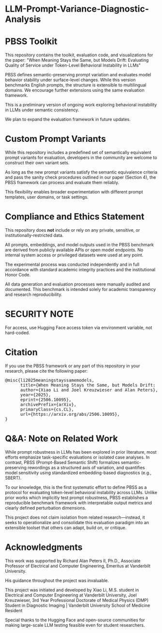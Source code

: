 # LLM-Prompt-Variance-Diagnostic-Analysis

# PBSS Toolkit
This repository contains the toolkit, evaluation code, and visualizations for the paper:
"When Meaning Stays the Same, but Models Drift: Evaluating Quality of Service under Token-Level Behavioral Instability in LLMs"

PBSS defines semantic-preserving prompt variation and evaluates model behavior stability under surface-level changes. While this version benchmarks English prompts, the structure is extensible to multilingual domains. We encourage further extensions using the same evaluation framework.

This is a preliminary version of ongoing work exploring behavioral instability in LLMs under semantic consistency.

We plan to expand the evaluation framework in future updates.


# Custom Prompt Variants
While this repository includes a predefined set of semantically equivalent prompt variants for evaluation, developers in the community are welcome to construct their own variant sets.

As long as the new prompt variants satisfy the semantic equivalence criteria and pass the sanity check procedures outlined in our paper (Section 4), the PBSS framework can process and evaluate them reliably.

This flexibility enables broader experimentation with different prompt templates, user domains, or task settings.



# Compliance and Ethics Statement
This repository does **not** include or rely on any private, sensitive, or institutionally-restricted data.

All prompts, embeddings, and model outputs used in the PBSS benchmark are derived from publicly available APIs or open model endpoints. No internal system access or privileged datasets were used at any point.

The experimental process was conducted independently and in full accordance with standard academic integrity practices and the institutional Honor Code.

All data generation and evaluation processes were manually audited and documented. This benchmark is intended solely for academic transparency and research reproducibility.

# SECURITY NOTE
For access, use Hugging Face access token via environment variable, not hard-coded.


# Citation
If you use the PBSS framework or any part of this repository in your research, please cite the following paper:
<pre>
@misc{li2025meaningstayssamemodels,
      title={When Meaning Stays the Same, but Models Drift: Evaluating Quality of Service under Token-Level Behavioral Instability in LLMs}, 
      author={Xiao Li and Joel Kreuzwieser and Alan Peters},
      year={2025},
      eprint={2506.10095},
      archivePrefix={arXiv},
      primaryClass={cs.CL},
      url={https://arxiv.org/abs/2506.10095}, 
}</pre>

# Q&A: Note on Related Work
While prompt robustness in LLMs has been explored in prior literature, most efforts emphasize task-specific evaluations or isolated case analyses. In contrast, PBSS (Prompt-Based Semantic Shift) formalizes semantic-preserving rewordings as a structured axis of variation, and quantifies model sensitivity using standardized embedding-based diagnostics (e.g., SBERT).

To our knowledge, this is the first systematic effort to define PBSS as a protocol for evaluating token-level behavioral instability across LLMs. Unlike prior works which implicitly test prompt robustness, PBSS establishes a reproducible benchmark framework with interpretable output metrics and clearly defined perturbation dimensions.

This project does not claim isolation from related research—instead, it seeks to operationalize and consolidate this evaluation paradigm into an extensible toolset that others can adapt, build on, or critique.

# Acknowledgments

This work was supported by Richard Alan Peters II, Ph.D., Associate Professor of Electrical and Computer Engineering, Emeritus at Vanderbilt University.

His guidance throughout the project was invaluable.

This project was initiated and developed by Xiao Li, M.S. student in Electrical and Computer Engineering at Vanderbilt University, Joel Kreuzwieser, 3rd Year Professional Doctorate of Medical Physics (DMP) Student in Diagnostic Imaging | Vanderbilt University School of Medicine Resident 


Special thanks to the Hugging Face and open-source communities for making large-scale LLM testing feasible even for student researchers.
